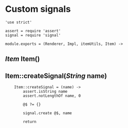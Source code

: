 Custom signals
==============

	'use strict'

	assert = require 'assert'
	signal = require 'signal'

	module.exports = (Renderer, Impl, itemUtils, Item) ->

*Item* Item()
-------------

Item::createSignal(*String* name)
---------------------------------

		Item::createSignal = (name) ->
			assert.isString name
			assert.notLengthOf name, 0

			@$ ?= {}

			signal.create @$, name

			return
